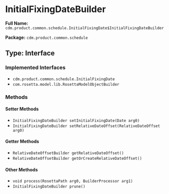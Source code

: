 # InitialFixingDateBuilder

**Full Name:** `cdm.product.common.schedule.InitialFixingDate$InitialFixingDateBuilder`

**Package:** `cdm.product.common.schedule`

## Type: Interface

### Implemented Interfaces

- `cdm.product.common.schedule.InitialFixingDate`
- `com.rosetta.model.lib.RosettaModelObjectBuilder`

### Methods

#### Setter Methods

- `InitialFixingDateBuilder setInitialFixingDate(Date arg0)`
- `InitialFixingDateBuilder setRelativeDateOffset(RelativeDateOffset arg0)`

#### Getter Methods

- `RelativeDateOffsetBuilder getRelativeDateOffset()`
- `RelativeDateOffsetBuilder getOrCreateRelativeDateOffset()`

#### Other Methods

- `void process(RosettaPath arg0, BuilderProcessor arg1)`
- `InitialFixingDateBuilder prune()`

